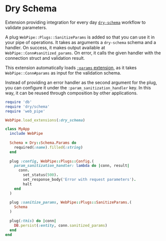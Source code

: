 # Dry Schema

Extension providing integration for every day
[`dry-schema`](https://dry-rb.org/gems/dry-schema/) workflow to validate
parameters.

A plug `WebPipe::Plugs::SanitizeParams` is added so that you can use it in your
pipe of operations. It takes as arguments a `dry-schema` schema and a handler.
On success, it makes output available at `WebPipe::Conn#sanitized_params`. On
error, it calls the given handler with the connection struct and validation
result.

This extension automatically loads [`:params` extension](params.md),
as it takes `WebPipe::Conn#params` as input for the validation schema.

Instead of providing an error handler as the second argument for the plug, you
can configure it under the `:param_sanitization_handler` key. In this way, it
can be reused through composition by other applications.

```ruby
require 'db'
require 'dry/schema'
require 'web_pipe'

WebPipe.load_extensions(:dry_schema)

class MyApp
  include WebPipe
  
  Schema = Dry::Schema.Params do
    required(:name).filled(:string)
  end
  
  plug :config, WebPipe::Plugs::Config.(
    param_sanitization_handler: lambda do |conn, result|
      conn.
        set_status(500).
        set_response_body('Error with request parameters').
        halt
    end
  )
  
  plug :sanitize_params, WebPipe::Plugs::SanitizeParams.(
    Schema
  )
  
  plug(:this) do |conn|
    DB.persist(:entity, conn.sanitized_params)
  end
end
```
